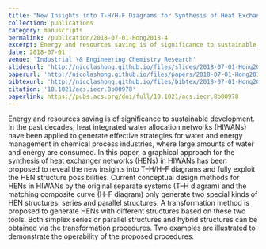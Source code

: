 ```yaml
---
title: "New Insights into T-H/H-F Diagrams for Synthesis of Heat Exchanger Networks inside Heat Integrated Water Allocation Networks"
collection: publications
category: manuscripts
permalink: /publication/2018-07-01-Hong2018-4
excerpt: Energy and resources saving is of significance to sustainable development. In the past decades, heat integrated water allocation networks (HIWANs) have been applied to generate effective strategies for water and energy management in chemical process industries, where large amounts of water and energy are consumed. In this paper, a graphical approach for the synthesis of heat exchanger networks (HENs) in HIWANs has been proposed to reveal the new insights into T–H/H–F diagrams and fully exploit the HEN structure possibilities. Current conceptual design methods for HENs in HIWANs by the original separate systems (T–H diagram) and the matching composite curve (H–F diagram) only generate two special kinds of HEN structures: series and parallel structures. A transformation method is proposed to generate HENs with different structures based on these two tools. Both simplex series or parallel structures and hybrid structures can be obtained via the transformation procedures. Two examples are illustrated to demonstrate the operability of the proposed procedures.
date: 2018-07-01
venue: 'Industrial \& Engineering Chemistry Research'
slidesurl: 'http://nicolashong.github.io/files/slides/2018-07-01-Hong2018-4.pdf'
paperurl: 'http://nicolashong.github.io/files/papers/2018-07-01-Hong2018-4.pdf'
bibtexurl: 'http://nicolashong.github.io/files/bibtex/2018-07-01-Hong2018-4.bib'
citation: '10.1021/acs.iecr.8b00978'
paperlink: https://pubs.acs.org/doi/full/10.1021/acs.iecr.8b00978
---
```


Energy and resources saving is of significance to sustainable development. In the past decades, heat integrated water allocation networks (HIWANs) have been applied to generate effective strategies for water and energy management in chemical process industries, where large amounts of water and energy are consumed. In this paper, a graphical approach for the synthesis of heat exchanger networks (HENs) in HIWANs has been proposed to reveal the new insights into T–H/H–F diagrams and fully exploit the HEN structure possibilities. Current conceptual design methods for HENs in HIWANs by the original separate systems (T–H diagram) and the matching composite curve (H–F diagram) only generate two special kinds of HEN structures: series and parallel structures. A transformation method is proposed to generate HENs with different structures based on these two tools. Both simplex series or parallel structures and hybrid structures can be obtained via the transformation procedures. Two examples are illustrated to demonstrate the operability of the proposed procedures.
